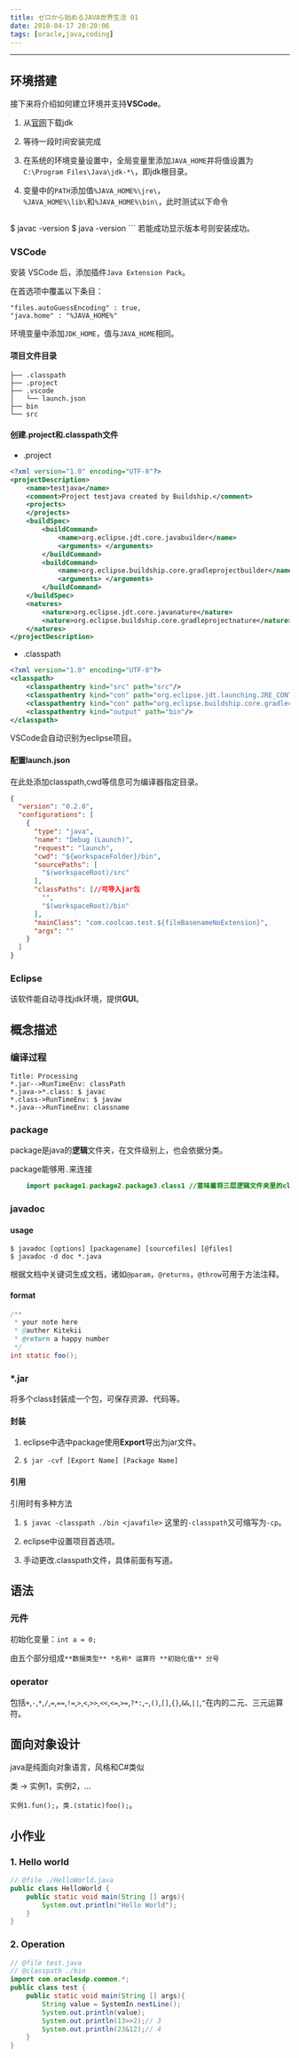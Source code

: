 ```yaml
---
title: ゼロから始めるJAVA世界生活 01
date: 2018-04-17 20:20:06
tags: [oracle,java,coding]
---
```


---

## 环境搭建

接下来将介绍如何建立环境并支持**VSCode**。

1. 从[官网](http://www.oracle.com/technetwork/java/javase/downloads/jdk8-downloads-2133151.html)下载jdk

2. 等待一段时间安装完成

3. 在系统的环境变量设置中，全局变量里添加`JAVA_HOME`并将值设置为`C:\Program Files\Java\jdk-*\`，即jdk根目录。

4. 变量中的`PATH`添加值`%JAVA_HOME%\jre\`，`%JAVA_HOME%\lib\`和`%JAVA_HOME%\bin\`，此时测试以下命令
    ```
$ javac -version
$ java -version
    ```
    若能成功显示版本号则安装成功。

<!--more-->

### VSCode

安装 VSCode 后，添加插件`Java Extension Pack`。

在首选项中覆盖以下条目：
```
"files.autoGuessEncoding" : true,
"java.home" : "%JAVA_HOME%"
```
环境变量中添加`JDK_HOME`，值与`JAVA_HOME`相同。

#### 项目文件目录

    ├── .classpath
    ├── .project
    ├── .vscode
    │   └── launch.json
    ├── bin
    └── src

#### 创建.project和.classpath文件

 - .project
```xml
<?xml version="1.0" encoding="UTF-8"?>
<projectDescription>
    <name>testjava</name>
    <comment>Project testjava created by Buildship.</comment>
    <projects>
    </projects>
    <buildSpec>
        <buildCommand>
            <name>org.eclipse.jdt.core.javabuilder</name>
            <arguments> </arguments>
        </buildCommand>
        <buildCommand>
            <name>org.eclipse.buildship.core.gradleprojectbuilder</name>
            <arguments> </arguments>
        </buildCommand>
    </buildSpec>
    <natures>
        <nature>org.eclipse.jdt.core.javanature</nature>
        <nature>org.eclipse.buildship.core.gradleprojectnature</nature>
    </natures>
</projectDescription>
```
 - .classpath
```xml
<?xml version="1.0" encoding="UTF-8"?>
<classpath>
	<classpathentry kind="src" path="src"/>
	<classpathentry kind="con" path="org.eclipse.jdt.launching.JRE_CONTAINER/org.eclipse.jdt.internal.debug.ui.launcher.StandardVMType/JavaSE-1.8/"/>
	<classpathentry kind="con" path="org.eclipse.buildship.core.gradleclasspathcontainer"/>
	<classpathentry kind="output" path="bin"/>
</classpath>
```

VSCode会自动识别为eclipse项目。

#### 配置launch.json

在此处添加classpath,cwd等信息可为编译器指定目录。

```json
{
  "version": "0.2.0",
  "configurations": [
    {
      "type": "java",
      "name": "Debug (Launch)",
      "request": "launch",
      "cwd": "${workspaceFolder}/bin",
      "sourcePaths": [
        "$(workspaceRoot)/src"
      ],
      "classPaths": [//可导入jar包
        "",
        "$(workspaceRoot)/bin"
      ],
      "mainClass": "com.coolcao.test.${fileBasenameNoExtension}",
      "args": ""
    }
  ]
}
```


### Eclipse

该软件能自动寻找jdk环境，提供**GUI**。

## 概念描述

### 编译过程

```sequence
Title: Processing
*.jar-->RunTimeEnv: classPath
*.java->*.class: $ javac
*.class->RunTimeEnv: $ javaw
*.java-->RunTimeEnv: classname
```
### package

package是java的**逻辑**文件夹，在文件级别上，也会依据分类。

package能够用`.`来连接
```java
    import package1.package2.package3.class1 //意味着将三层逻辑文件夹里的class1类声明使用
```

### javadoc

#### usage
```
$ javadoc [options] [packagename] [sourcefiles] [@files]
$ javadoc -d doc *.java
```
根据文档中关键词生成文档，诸如`@param`，`@returns`，`@throw`可用于方法注释。

#### format

```java
/**
 * your note here
 * @auther Kitekii
 * @return a happy number
 */
int static foo();
```

### *.jar

将多个class封装成一个包，可保存资源、代码等。

#### 封装

1. eclipse中选中package使用**Export**导出为jar文件。

2. `$ jar -cvf [Export Name] [Package Name]`

#### 引用

引用时有多种方法

1. `$ javac -classpath ./bin <javafile>`
这里的`-classpath`又可缩写为`-cp`。

2. eclipse中设置项目首选项。

3. 手动更改.classpath文件，具体前面有写道。

## 语法

### 元件

初始化变量：`int a = 0;`

由五个部分组成`**数据类型** *名称* 运算符 **初始化值** 分号`
    
### operator

包括`+`,`-`,`*`,`/`,`=`,`==`,`!=`,`>`,`<`,`>>`,`<<`,`<=`,`>=`,`?*:`,`~`,`()`,`[]`,`{}`,`&&`,`||`,`^`在内的二元、三元运算符。

## 面向对象设计

java是纯面向对象语言，风格和C#类似

类 -> 实例1，实例2，...

`实例1.fun();`，`类.(static)foo();`。


## 小作业

### 1. Hello world

```java
// @file ./HelloWorld.java
public class HelloWorld {
    public static void main(String [] args){
        System.out.println("Hello World");
    }
}
```

### 2. Operation

```java
// @file test.java
// @classpath ./bin
import com.oraclesdp.common.*;
public class test {
    public static void main(String [] args){
        String value = SystemIn.nextLine();
        System.out.println(value);
        System.out.println(13>>2);// 3
        System.out.println(23&12);// 4
    }
} 
```